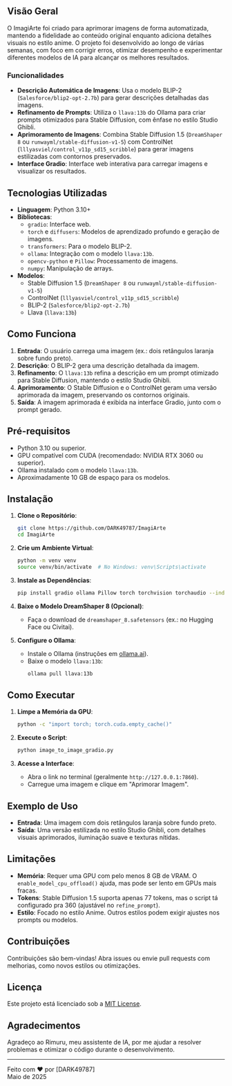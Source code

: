 ## Visão Geral
O ImagiArte foi criado para aprimorar imagens de forma automatizada, mantendo a fidelidade ao conteúdo original enquanto adiciona detalhes visuais no estilo anime. O projeto foi desenvolvido ao longo de várias semanas, com foco em corrigir erros, otimizar desempenho e experimentar diferentes modelos de IA para alcançar os melhores resultados.

### Funcionalidades
- **Descrição Automática de Imagens**: Usa o modelo BLIP-2 (`Salesforce/blip2-opt-2.7b`) para gerar descrições detalhadas das imagens.
- **Refinamento de Prompts**: Utiliza o `llava:13b` do Ollama para criar prompts otimizados para Stable Diffusion, com ênfase no estilo Studio Ghibli.
- **Aprimoramento de Imagens**: Combina Stable Diffusion 1.5 (`DreamShaper 8` ou `runwayml/stable-diffusion-v1-5`) com ControlNet (`lllyasviel/control_v11p_sd15_scribble`) para gerar imagens estilizadas com contornos preservados.
- **Interface Gradio**: Interface web interativa para carregar imagens e visualizar os resultados.

## Tecnologias Utilizadas

- **Linguagem**: Python 3.10+
- **Bibliotecas**:
  - `gradio`: Interface web.
  - `torch` e `diffusers`: Modelos de aprendizado profundo e geração de imagens.
  - `transformers`: Para o modelo BLIP-2.
  - `ollama`: Integração com o modelo `llava:13b`.
  - `opencv-python` e `Pillow`: Processamento de imagens.
  - `numpy`: Manipulação de arrays.
- **Modelos**:
  - Stable Diffusion 1.5 (`DreamShaper 8` ou `runwayml/stable-diffusion-v1-5`)
  - ControlNet (`lllyasviel/control_v11p_sd15_scribble`)
  - BLIP-2 (`Salesforce/blip2-opt-2.7b`)
  - Llava (`llava:13b`)

## Como Funciona

1. **Entrada**: O usuário carrega uma imagem (ex.: dois retângulos laranja sobre fundo preto).
2. **Descrição**: O BLIP-2 gera uma descrição detalhada da imagem.
3. **Refinamento**: O `llava:13b` refina a descrição em um prompt otimizado para Stable Diffusion, mantendo o estilo Studio Ghibli.
4. **Aprimoramento**: O Stable Diffusion e o ControlNet geram uma versão aprimorada da imagem, preservando os contornos originais.
5. **Saída**: A imagem aprimorada é exibida na interface Gradio, junto com o prompt gerado.

## Pré-requisitos

- Python 3.10 ou superior.
- GPU compatível com CUDA (recomendado: NVIDIA RTX 3060 ou superior).
- Ollama instalado com o modelo `llava:13b`.
- Aproximadamente 10 GB de espaço para os modelos.

## Instalação

1. **Clone o Repositório**:
   ```bash
   git clone https://github.com/DARK49787/ImagiArte
   cd ImagiArte
   ```

2. **Crie um Ambiente Virtual**:
   ```bash
   python -m venv venv
   source venv/bin/activate  # No Windows: venv\Scripts\activate
   ```

3. **Instale as Dependências**:
   ```bash
   pip install gradio ollama Pillow torch torchvision torchaudio --index-url https://download.pytorch.org/whl/cu121 diffusers transformers opencv-python numpy
   ```

4. **Baixe o Modelo DreamShaper 8 (Opcional)**:
   - Faça o download de `dreamshaper_8.safetensors` (ex.: no Hugging Face ou Civitai).

5. **Configure o Ollama**:
   - Instale o Ollama (instruções em [ollama.ai](https://ollama.ai)).
   - Baixe o modelo `llava:13b`:
     ```bash
     ollama pull llava:13b
     ```

## Como Executar

1. **Limpe a Memória da GPU**:
   ```bash
   python -c "import torch; torch.cuda.empty_cache()"
   ```

2. **Execute o Script**:
   ```bash
   python image_to_image_gradio.py
   ```

3. **Acesse a Interface**:
   - Abra o link no terminal (geralmente `http://127.0.0.1:7860`).
   - Carregue uma imagem e clique em "Aprimorar Imagem".

## Exemplo de Uso

- **Entrada**: Uma imagem com dois retângulos laranja sobre fundo preto.
- **Saída**: Uma versão estilizada no estilo Studio Ghibli, com detalhes visuais aprimorados, iluminação suave e texturas nítidas.

## Limitações

- **Memória**: Requer uma GPU com pelo menos 8 GB de VRAM. O `enable_model_cpu_offload()` ajuda, mas pode ser lento em GPUs mais fracas.
- **Tokens**: Stable Diffusion 1.5 suporta apenas 77 tokens, mas o script tá configurado pra 360 (ajustável no `refine_prompt`).
- **Estilo**: Focado no estilo Anime. Outros estilos podem exigir ajustes nos prompts ou modelos.

## Contribuições

Contribuições são bem-vindas! Abra issues ou envie pull requests com melhorias, como novos estilos ou otimizações.

## Licença

Este projeto está licenciado sob a [MIT License](LICENSE).

## Agradecimentos

Agradeço ao Rimuru, meu assistente de IA, por me ajudar a resolver problemas e otimizar o código durante o desenvolvimento.

---

Feito com ❤️ por [DARK49787]  
Maio de 2025